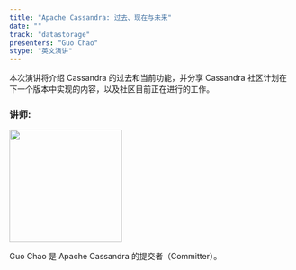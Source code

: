 ```yaml
---
title: "Apache Cassandra: 过去、现在与未来"
date: ""
track: "datastorage"
presenters: "Guo Chao"
stype: "英文演讲"
--- 
```


本次演讲将介绍 Cassandra 的过去和当前功能，并分享 Cassandra 社区计划在下一个版本中实现的内容，以及社区目前正在进行的工作。

### 讲师:

<img src="https://sessionize.com/image/b2ba-400o400o1-07109e43-e2ee-48d4-9e94-c01a1d0f8c01.jpg" width="200" /><br/>

Guo Chao 是 Apache Cassandra 的提交者（Committer）。